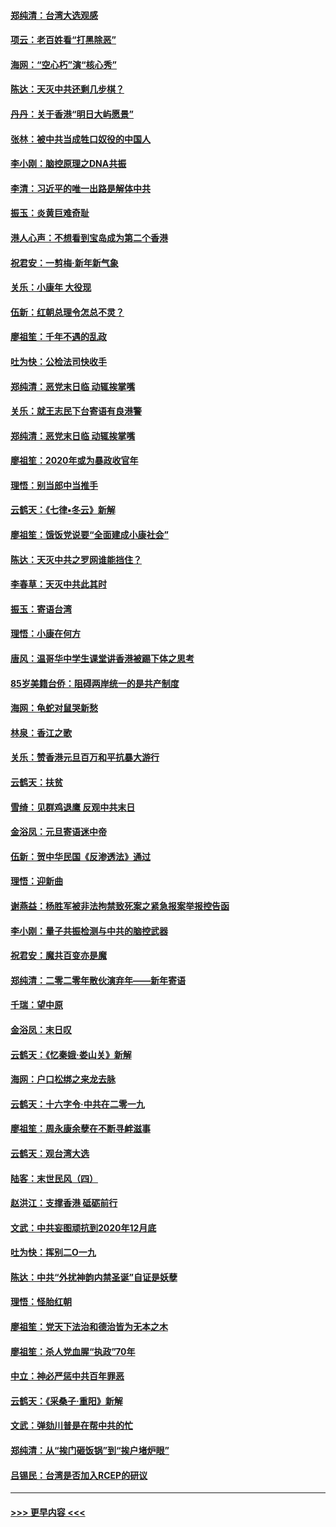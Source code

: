 #### [郑纯清：台湾大选观感](../pages/nsc993/n11786210.md?t=01121122) 
#### [项云：老百姓看“打黑除恶”](../pages/nsc993/n11785398.md?t=01121122) 
#### [海网：“空心朽”演“核心秀”](../pages/nsc993/n11783874.md?t=01121122) 
#### [陈达：天灭中共还剩几步棋？](../pages/nsc993/n11783719.md?t=01121122) 
#### [丹丹：关于香港“明日大屿愿景”](../pages/nsc993/n11783273.md?t=01121122) 
#### [张林：被中共当成牲口奴役的中国人](../pages/nsc993/n11782397.md?t=01121122) 
#### [李小刚：脑控原理之DNA共振](../pages/nsc993/n11780962.md?t=01121122) 
#### [李清：习近平的唯一出路是解体中共](../pages/nsc993/n11780866.md?t=01121122) 
#### [振玉：炎黄巨难奇耻](../pages/nsc993/n11779632.md?t=01121122) 
#### [港人心声：不想看到宝岛成为第二个香港](../pages/nsc993/n11778817.md?t=01121122) 
#### [祝君安：一剪梅‧新年新气象](../pages/nsc993/n11776340.md?t=01121122) 
#### [关乐：小康年 大役现](../pages/nsc993/n11774213.md?t=01121122) 
#### [伍新：红朝总理令怎总不灵？](../pages/nsc993/n11770813.md?t=01121122) 
#### [廖祖笙：千年不遇的乱政](../pages/nsc993/n11770373.md?t=01121122) 
#### [吐为快：公检法司快收手](../pages/nsc993/n11770359.md?t=01121122) 
#### [郑纯清：恶党末日临 动辄挨掌嘴](../pages/nsc993/n11769912.md?t=01121122) 
#### [关乐：就王志民下台寄语有良港警](../pages/nsc993/n11769903.md?t=01121122) 
#### [郑纯清：恶党末日临 动辄挨掌嘴](../pages/nsc993/n11769356.md?t=01121122) 
#### [廖祖笙：2020年或为暴政收官年](../pages/nsc993/n11768216.md?t=01121122) 
#### [理悟：别当郎中当推手](../pages/nsc993/n11768243.md?t=01121122) 
#### [云鹤天：《七律▪冬云》新解](../pages/nsc993/n11768204.md?t=01121122) 
#### [廖祖笙：饿饭党说要“全面建成小康社会”](../pages/nsc993/n11767482.md?t=01121122) 
#### [陈达：天灭中共之罗网谁能挡住？](../pages/nsc993/n11767465.md?t=01121122) 
#### [李春草：天灭中共此其时](../pages/nsc993/n11767452.md?t=01121122) 
#### [振玉：寄语台湾](../pages/nsc993/n11767432.md?t=01121122) 
#### [理悟：小康在何方](../pages/nsc993/n11767394.md?t=01121122) 
#### [唐风：温哥华中学生课堂讲香港被踢下体之思考](../pages/nsc993/n11766848.md?t=01121122) 
#### [85岁美籍台侨：阻碍两岸统一的是共产制度](../pages/nsc993/n11765043.md?t=01121122) 
#### [海网：龟蛇对鼠哭新愁](../pages/nsc993/n11764895.md?t=01121122) 
#### [林泉：香江之歌](../pages/nsc993/n11764415.md?t=01121122) 
#### [关乐：赞香港元旦百万和平抗暴大游行](../pages/nsc993/n11764382.md?t=01121122) 
#### [云鹤天：扶贫](../pages/nsc993/n11764245.md?t=01121122) 
#### [雪绮：见群鸡退鹰  反观中共末日](../pages/nsc993/n11762112.md?t=01121122) 
#### [金浴凤：元旦寄语迷中帝](../pages/nsc993/n11761788.md?t=01121122) 
#### [伍新：贺中华民国《反渗透法》通过](../pages/nsc993/n11761994.md?t=01121122) 
#### [理悟：迎新曲](../pages/nsc993/n11761152.md?t=01121122) 
#### [谢燕益：杨胜军被非法拘禁致死案之紧急报案举报控告函](../pages/nsc993/n11756134.md?t=01121122) 
#### [李小刚：量子共振检测与中共的脑控武器](../pages/nsc993/n11754518.md?t=01121122) 
#### [祝君安：魔共百变亦是魔](../pages/nsc993/n11754469.md?t=01121122) 
#### [郑纯清：二零二零年散伙演弃年——新年寄语](../pages/nsc993/n11754195.md?t=01121122) 
#### [千瑞：望中原](../pages/nsc993/n11754159.md?t=01121122) 
#### [金浴凤：末日叹](../pages/nsc993/n11752359.md?t=01121122) 
#### [云鹤天：《忆秦娥‧娄山关》新解](../pages/nsc993/n11752348.md?t=01121122) 
#### [海网：户口松绑之来龙去脉](../pages/nsc993/n11752328.md?t=01121122) 
#### [云鹤天：十六字令‧中共在二零一九](../pages/nsc993/n11752305.md?t=01121122) 
#### [廖祖笙：周永康余孽在不断寻衅滋事](../pages/nsc993/n11751013.md?t=01121122) 
#### [云鹤天：观台湾大选](../pages/nsc993/n11751007.md?t=01121122) 
#### [陆客：末世民风（四）](../pages/nsc993/n11749203.md?t=01121122) 
#### [赵洪江：支撑香港 砥砺前行](../pages/nsc993/n11748482.md?t=01121122) 
#### [文武：中共妄图顽抗到2020年12月底](../pages/nsc993/n11748446.md?t=01121122) 
#### [吐为快：挥别二O一九](../pages/nsc993/n11748411.md?t=01121122) 
#### [陈达：中共“外扰神韵内禁圣诞”自证是妖孽](../pages/nsc993/n11748226.md?t=01121122) 
#### [理悟：怪胎红朝](../pages/nsc993/n11748206.md?t=01121122) 
#### [廖祖笙：党天下法治和德治皆为无本之木](../pages/nsc993/n11748135.md?t=01121122) 
#### [廖祖笙：杀人党血腥“执政”70年](../pages/nsc993/n11745144.md?t=01121122) 
#### [中立：神必严惩中共百年罪恶](../pages/nsc993/n11744970.md?t=01121122) 
#### [云鹤天：《采桑子‧重阳》新解](../pages/nsc993/n11744948.md?t=01121122) 
#### [文武：弹劾川普是在帮中共的忙](../pages/nsc993/n11744758.md?t=01121122) 
#### [郑纯清：从“挨门砸饭锅”到“挨户堵炉眼”](../pages/nsc993/n11744745.md?t=01121122) 
#### [吕锡民：台湾是否加入RCEP的研议](../pages/nsc993/n11744701.md?t=01121122) 

----
#### [ >>> 更早内容 <<< ](../indexes/nsc993-earlier.md)
